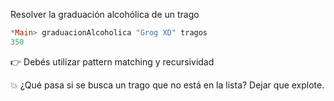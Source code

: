 Resolver la graduación alcohólica de un trago 

``` haskell
*Main> graduacionAlcoholica "Grog XD" tragos
350
```

:point_right: Debés utilizar pattern matching y recursividad

:boom: ¿Qué pasa si se busca un trago que no está en la lista? Dejar que explote.